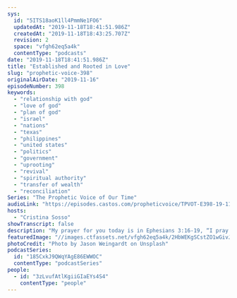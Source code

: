 ```yaml
---
sys:
  id: "5ITS18aoK1ll4PmmNe1FO6"
  updatedAt: "2019-11-18T18:41:51.986Z"
  createdAt: "2019-11-18T18:43:25.707Z"
  revision: 2
  space: "vfgh62eq5a4k"
  contentType: "podcasts"
date: "2019-11-18T18:41:51.986Z"
title: "Established and Rooted in Love"
slug: "prophetic-voice-398"
originalAirDate: "2019-11-16"
episodeNumber: 398
keywords:
  - "relationship with god"
  - "love of god"
  - "plan of god"
  - "israel"
  - "nations"
  - "texas"
  - "philippines"
  - "united states"
  - "politics"
  - "government"
  - "uprooting"
  - "revival"
  - "spiritual authority"
  - "transfer of wealth"
  - "reconciliation"
Series: "The Prophetic Voice of Our Time"
audioLink: "https://episodes.castos.com/propheticvoice/TPVOT-E398-19-11-16-17-Established-and-Rooted-in-Love.mp3"
hosts:
  - "Cristina Sosso"
showTranscript: false
description: "My prayer for you today is in Ephesians 3:16-19, “I pray that out of his glorious riches he may strengthen you with power through his Spirit in your inner being,  so that Christ may dwell in your hearts through faith. And I pray that you, being rooted and established in love, may have power, together with all the Lord’s holy people, to grasp how wide and long and high and deep is the love of Christ,  and to know this love that surpasses knowledge—that you may be filled to the measure of all the fullness of God.”"
featuredImage: "//images.ctfassets.net/vfgh62eq5a4k/2HbWEKgSCstZO1wGivJOpW/4828ca645b7ec88d4ad0e2d9aeb37dae/jason-weingardt-rcu5pg154QQ-unsplash.jpg"
photoCredit: "Photo by Jason Weingardt on Unsplash"
podcastSeries:
  id: "185CxkJ9QWqYAgE86EWWOC"
  contentType: "podcastSeries"
people:
  - id: "3zLvufAtlKgiiGIaEYs4S4"
    contentType: "people"
---
```

